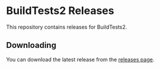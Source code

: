 # BuildTests2 Releases

This repository contains releases for BuildTests2.

## Downloading

You can download the latest release from the [releases page](releases).
